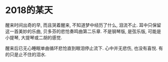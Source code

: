# 2018的某天

醒来时间出奇的早, 而且哭着醒来, 不知道梦中经历了什么, 泪流不止. 耳中只保留这一首美妙的乐曲, 贝多芬的悲怆奏鸣曲第二乐章. 不是钢琴版, 是弦乐版, 可能是小提琴, 大提琴或二胡的感觉.

醒来后已无心睡眠单曲循环悲怆直到眼泪停止流下. 心中并无悲伤, 也没有喜悦. 有的只是止不住的泪水.
